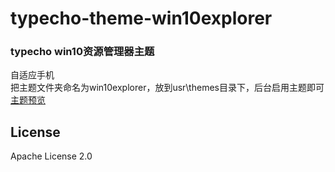 # typecho-theme-win10explorer
### typecho win10资源管理器主题<br/>
自适应手机<br/>
把主题文件夹命名为win10explorer，放到usr\themes目录下，后台启用主题即可<br/>
[主题预览](http://rootvip.cn/)
## License
Apache License 2.0